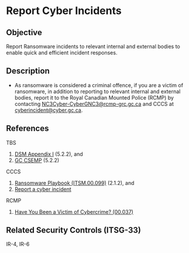 # Report Cyber Incidents

## Objective

Report Ransomware incidents to relevant internal and external bodies to enable quick and efficient incident responses.

## Description

- As ransomware is considered a criminal offence, if you are a victim of ransomware, in addition to reporting to relevant internal and external bodies, report it to the Royal Canadian Mounted Police (RCMP) by contacting NC3Cyber-CyberGNC3@rcmp-grc.gc.ca and CCCS at cyberincident@cyber.gc.ca.

## References

TBS

1. [DSM Appendix I](https://www.tbs-sct.gc.ca/pol/doc-eng.aspx?id=32611#appIhttps://www.canada.ca/en/government/system/digital-government/online-security-privacy/security-identity-management/government-canada-cyber-security-event-management-plan.html#toc5) (5.2.2), and
2. [GC CSEMP](https://www.canada.ca/en/government/system/digital-government/online-security-privacy/security-identity-management/government-canada-cyber-security-event-management-plan.html#toc5) (5.2.2)

CCCS

1. [Ransomware Playbook (ITSM.00.099)](https://cyber.gc.ca/en/guidance/ransomware-playbook-itsm00099) (2.1.2), and
2. [Report a cyber incident](https://cyber.gc.ca/en/incident-management)

RCMP

1. [Have You Been a Victim of Cybercrime? (00.037)](https://www.rcmp-grc.gc.ca/wam/media/5703/original/4c0809ab43ebfebba08bb0daceb99175.pdf)

## Related Security Controls (ITSG-33)

IR-4, IR-6
